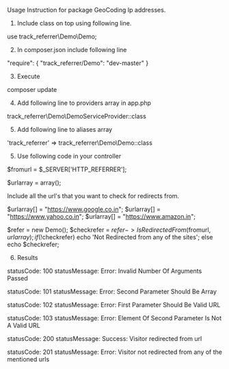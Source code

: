 Usage Instruction for package GeoCoding Ip addresses.

1. Include class on top using following line.

use track_referrer\Demo\Demo;

2. In composer.json include following line

"require": {
     "track_referrer/Demo": "dev-master"
}

3. Execute

composer update

4. Add following line to providers array in app.php

track_referrer\Demo\DemoServiceProvider::class

5. Add following line to aliases array

'track_referrer' => track_referrer\Demo\Demo::class

5. Use following code in your controller

$fromurl = $_SERVER['HTTP_REFERRER'];

$urlarray = array();

Include all the url's that you want to check for redirects from.

$urlarray[] = "https://www.google.co.in";
$urlarray[] = "https://www.yahoo.co.in";
$urlarray[] = "https://www.amazon.in";

$refer = new Demo();
$checkrefer = $refer->IsRedirectedFrom($fromurl, $urlarray);
if(!$checkrefer)
  echo 'Not Redirected from any of the sites';
else
  echo $checkrefer;

6. Results

statusCode: 100
statusMessage: Error: Invalid Number Of Arguments Passed

statusCode: 101
statusMessage: Error: Second Parameter Should Be Array

statusCode: 102
statusMessage: Error: First Parameter Should Be Valid URL

statusCode: 103
statusMessage: Error: Element Of Second Parameter Is Not A Valid URL

statusCode: 200
statusMessage: Success: Visitor redirected from url

statusCode: 201
statusMessage: Error: Visitor not redirected from any of the mentioned urls
